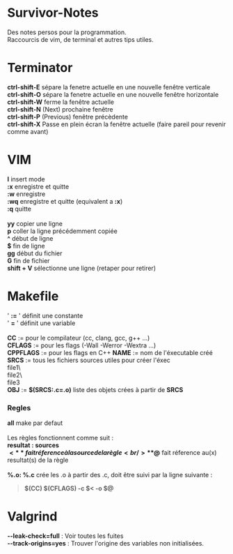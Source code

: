 # Survivor-Notes
Des notes persos pour la programmation.<br />
Raccourcis de vim, de terminal et autres tips utiles.


# Terminator
**ctrl-shift-E**  sépare la fenetre actuelle en une nouvelle fenêtre verticale<br />
**ctrl-shift-O**  sépare la fenetre actuelle en une nouvelle fenêtre horizontale<br />
**ctrl-shift-W**  ferme la fenêtre actuelle<br />
**ctrl-shift-N**  (Next) prochaine fenêtre<br />
**ctrl-shift-P**  (Previous) fenêtre précèdente<br />
**ctrl-shift-X**  Passe en plein écran la fenêtre actuelle (faire pareil pour revenir comme avant)


# VIM
**I**		insert mode<br />
**:x** 	enregistre et quitte<br />
**:w**  enregistre<br />
**:wq** enregistre et quitte (equivalent a **:x**)<br />
**:q**  quitte<br />
<br />
**yy**  copier une ligne<br />
**p**   coller la ligne précédemment copiée<br />
**^**		début de ligne<br />
**$**		fin de ligne<br />
**gg**	début du fichier<br />
**G**		fin de fichier<br />
**shift + V** sélectionne une ligne (retaper pour retirer)<br />


# Makefile
' **:=** '	définit une constante<br />
' **=** '		définit une variable<br />
<br />
**CC**			:=	pour le compilateur (cc, clang, gcc, g++ ...)<br />
**CFLAGS** 	:=	pour les flags (-Wall -Werror -Wextra ...)<br />
**CPPFLAGS** := pour les flags en C++
**NAME**		:=  nom de l'éxecutable créé<br />
**SRCS**		:=  tous les fichiers sources utiles pour créer l'éxec<br />
file1\ <br />
file2\ <br />
file3 <br />
**OBJ**			:=  **$(SRCS:.c=.o)** liste des objets crées à partir de **SRCS**<br />

### Regles
**all**  make par defaut<br />
<br />
Les règles fonctionnent comme suit : <br />
**resultat : sources**<br />
**$<** fait réference à la source de la règle<br />
**$@** fait réference au(x) resultat(s) de la règle<br />
<br />
**%.o:	%.c**  crée les .o à partir des .c, doit être suivi par la ligne suivante :<br />
>**$(CC) $(CFLAGS) -c $< -o $@**<br />

# Valgrind

**--leak-check=full** : Voir toutes les fuites <br>
**--track-origins=yes** : Trouver l'origine des variables non initialisées.


